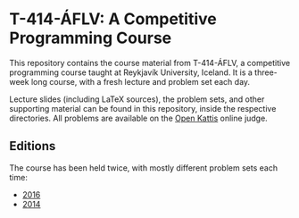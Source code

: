 # T-414-ÁFLV: A Competitive Programming Course

This repository contains the course material from T-414-ÁFLV, a competitive
programming course taught at Reykjavík University, Iceland. It is a three-week
long course, with a fresh lecture and problem set each day.

Lecture slides (including LaTeX sources), the problem sets, and other
supporting material can be found in this repository, inside the respective
directories. All problems are available on the [Open
Kattis](https://open.kattis.com/) online judge.

## Editions
The course has been held twice, with mostly different problem sets each time:

- [2016](https://github.com/SuprDewd/T-414-AFLV/tree/2016)
- [2014](https://github.com/SuprDewd/T-414-AFLV/tree/2014)

